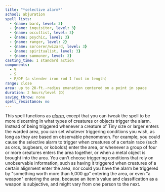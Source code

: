 ```yaml
---
title: "*selective alarm*"
school: abjuration
spell_lists:
  - {name: bard, level: 3}
  - {name: inquisitor, level: 3}
  - {name: occultist, level: 3}
  - {name: psychic, level: 3}
  - {name: ranger, level: 2}
  - {name: sorcerer/wizard, level: 3}
  - {name: spiritualist, level: 3}
  - {name: summoner, level: 3}
casting_time: 1 standard action
components:
  - V
  - S
  - F/DF (a slender iron rod 1 foot in length)
range: close
area: up to 20-ft.-radius emanation centered on a point in space
duration: 2 hours/level (D)
saving_throw: none
spell_resistance: no
---
```


This spell functions as [*alarm*](/spells/alarm/), except that you can tweak the spell to be more discerning in what types of creatures or objects trigger the alarm. Instead of being triggered whenever a creature of Tiny size or larger enters the warded area, you can set whatever triggering conditions you wish, as long as they are based on observable phenomenon. For example, you could cause the selective alarm to trigger when creatures of a certain race (such as orcs, bugbears, or kobolds) enter the area, or whenever a group of four or more creatures enters the area together, or when a metal object is brought into the area. You can't choose triggering conditions that rely on unobservable information, such as having it triggered when creatures of a certain alignment enter the area, nor could you have the alarm be triggered by "something worth more than 5,000 gp" entering the area, or even "a weapon" entering the area, because an item's value and classification as a weapon is subjective, and might vary from one person to the next.

